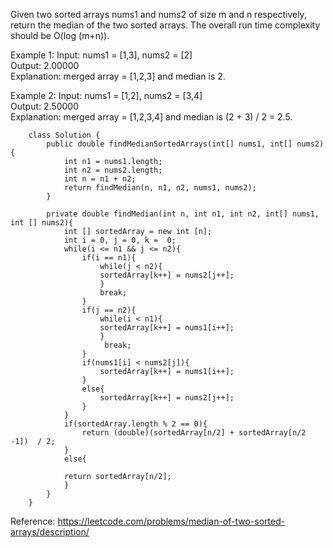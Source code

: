Given two sorted arrays nums1 and nums2 of size m and n respectively, return the median of the two sorted arrays.
The overall run time complexity should be O(log (m+n)).

Example 1:
Input: nums1 = [1,3], nums2 = [2]  
Output: 2.00000  
Explanation: merged array = [1,2,3] and median is 2.    

Example 2:
Input: nums1 = [1,2], nums2 = [3,4]  
Output: 2.50000    
Explanation: merged array = [1,2,3,4] and median is (2 + 3) / 2 = 2.5.  


        class Solution {
            public double findMedianSortedArrays(int[] nums1, int[] nums2) {
                int n1 = nums1.length;
                int n2 = nums2.length;
                int n = n1 + n2;
                return findMedian(n, n1, n2, nums1, nums2);
            }

            private double findMedian(int n, int n1, int n2, int[] nums1, int [] nums2){
                int [] sortedArray = new int [n];
                int i = 0, j = 0, k =  0;
                while(i <= n1 && j <= n2){
                    if(i == n1){
                        while(j < n2){
                        sortedArray[k++] = nums2[j++];
                        }  
                        break; 
                    }
                    if(j == n2){
                        while(i < n1){
                        sortedArray[k++] = nums1[i++];
                        }
                         break;
                    }
                    if(nums1[i] < nums2[j]){
                        sortedArray[k++] = nums1[i++];
                    }
                    else{
                        sortedArray[k++] = nums2[j++];
                    }
                }
                if(sortedArray.length % 2 == 0){
                    return (double)(sortedArray[n/2] + sortedArray[n/2 -1])  / 2;
                }
                else{

                return sortedArray[n/2];
                }
            }
        }


Reference: https://leetcode.com/problems/median-of-two-sorted-arrays/description/
